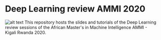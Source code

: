 # Deep Learning review AMMI 2020
![alt text](https://github.com/mustafaghali/AMMI_2020_Deep_learning_review/blob/master/AIMS.png "AIMS logo")
This repository hosts the slides and tutorials of the Deep Learning review sessions of the African Master's in Machine Intelligence AMMI - Kigali Rwanda 2020.
